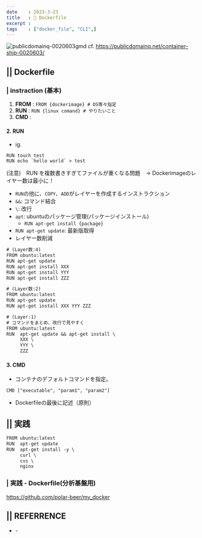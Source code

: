 ```yaml
---
date    : 2023-3-23
title   : 🐳 Dockerfile
excerpt : 
tags    : ["docker_file", "CLI",]
---
```


![publicdomainq-0020603gmd](https://user-images.githubusercontent.com/28585421/194487142-42f7189e-b156-453c-b4e2-e39c9445f75a.jpg)
cf. https://publicdomainq.net/container-ship-0020603/

## || Dockerfile
### | instraction (基本)
1. **FROM** : `FROM {dockerimage} # OS等々指定` 
2. **RUN** : `RUN {linux comand} # やりたいこと`
3. **CMD** : 

#### 2. RUN
* ig.
```
RUN touch test
RUN echo `hello world` > test
```
(注意)　RUN を複数書きすぎてファイルが重くなる問題　→ Dockerimageのレイヤー数は最小に！

* `RUN`の他に、`COPY`、`ADD`がレイヤーを作成するインストラクション
* `&&`: コマンド結合
* `\`: 改行
* `apt`: ubuntuのパッケージ管理(パッケージインストール)
    - `RUN apt-get install {package}`
* `RUN apt-get update`: 最新版取得
* レイヤー数削減
```txt
# (Layer数:4)
FROM ubuntu:latest
RUN apt-get update
RUN apt-get install XXX
RUN apt-get install YYY
RUN apt-get install ZZZ
```
```txt
# (Layer数:2)
FROM ubuntu:latest
RUN apt-get update
RUN apt-get install XXX YYY ZZZ
```
```txt
# (Layer:1)
# コマンドをまとめ、改行で見やすく
FROM ubuntu:latest
RUN  apt-get update && apt-get install \
     XXX \
     YYY \
     ZZZ
```

#### 3. CMD
* コンテナのデフォルトコマンドを指定。
```
CMD ["executable", "param1", "param2"]
```
* Dockerfileの最後に記述（原則）



## || 実践
```txt
FROM ubuntu:latest
RUN  apt-get update 
RUN  apt-get install -y \
     curl \
     cvs \
     nginx 
```

### | 実践 - Dockerfile(分析基盤用)

https://github.com/polar-beer/my_docker



## || REFERRENCE
- []() - 
